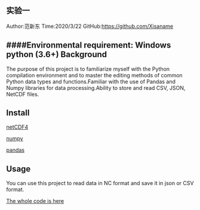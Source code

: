 ## 实验一

Author:范新东   Time:2020/3/22 GitHub:https://github.com/Xisaname

####Environmental requirement:
Windows
python (3.6+)
Background
-------------------------------------
The purpose of this project is to familiarize myself with the Python compilation
environment and to master the editing methods of common Python data types 
and functions.Familiar with the use of Pandas and Numpy libraries for data 
processing.Ability to store and read CSV, JSON, NetCDF files.

Install
-------------------------------------
[netCDF4](https://github.com/Unidata/netcdf4-python)

[numpy](https://www.numpy.org/)

[pandas](https://pandas.pydata.org/)

Usage
-------------------------------------
You can use this project to read data in NC format and save it in json or CSV format.

[The whole code is here](https://github.com/Xisaname/PythonRoad)





